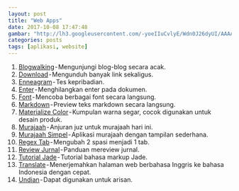 ```yaml
---
layout: post
title: "Web Apps"
date: 2017-10-08 17:47:48
gambar: "http://lh3.googleusercontent.com/-yoeIIuCvlyE/Wdn0J26dyUI/AAAAAAAACag/OG0Ac94YbcUEG0rpwbWFLrYcyI3YjCk6ACLcBGAs/h120/8048c169abda2f00c546e966c07acde24f87791e_hq.jpg"
categories: posts
tags: [aplikasi, website]
---
```


1. [Blogwalking](/blogwalking2) - Mengunjungi blog-blog secara acak.
2. [Download](/download) - Mengunduh banyak link sekaligus.
3. [Enneagram](/enneagram) - Tes kepribadian.
4. [Enter](/enter) - Menghilangkan enter pada dokumen.
5. [Font](/font) - Mencoba berbagai font secara langsung.
6. [Markdown](/markdown) - Preview teks markdown secara langsung.
7. [Materialize Color](/color30) - Kumpulan warna segar, cocok digunakan untuk desain produk.
8. [Murajaah](/murajaah) - Anjuran juz untuk murajaah hari ini.
9. [Murajaah Simpel](/murajaah-simple) - Aplikasi murajaah dengan tampilan sederhana.
10. [Regex Tab](/regex-tab) - Mengubah 2 spasi menjadi 1 tab.
11. [Review Jurnal](/review-jurnal) - Panduan mereview jurnal.
12. [Tutorial Jade](/tutorialjade) - Tutorial bahasa markup Jade.
13. [Translate](/translate) - Menerjemahkan halaman web berbahasa Inggris ke bahasa Indonesia dengan cepat.
14. [Undian](/undian) - Dapat digunakan untuk arisan.
